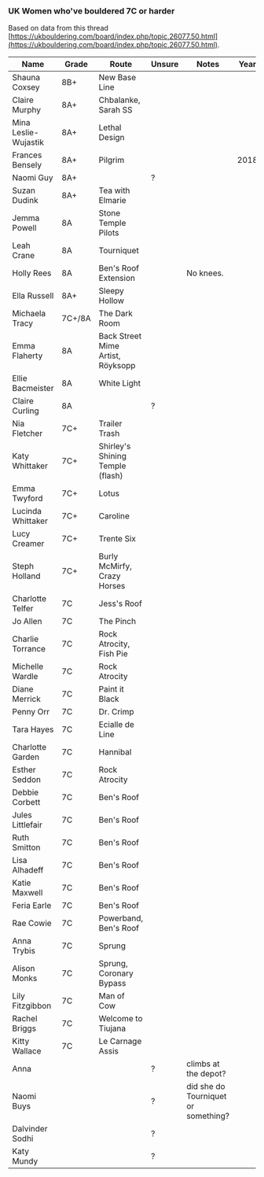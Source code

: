 ### UK Women who've bouldered 7C or harder

Based on data from this thread [https://ukbouldering.com/board/index.php/topic,26077.50.html](https://ukbouldering.com/board/index.php/topic,26077.50.html).

| Name | Grade | Route |Unsure|Notes|Year|
|------|-------|-------|------|-----|----|
|Shauna Coxsey|8B+|New Base Line||||
|Claire Murphy|8A+|Chbalanke, Sarah SS||||
|Mina Leslie-Wujastik|8A+|Lethal Design||||
|Frances Bensely|8A+|Pilgrim|||2018|
|Naomi Guy|8A+||?|||
|Suzan Dudink|8A+|Tea with Elmarie||||
|Jemma Powell|8A|Stone Temple Pilots||||
|Leah Crane|8A|Tourniquet||||
|Holly Rees|8A|Ben's Roof Extension||No knees.||
|Ella Russell|8A+|Sleepy Hollow||||
|Michaela Tracy|7C+/8A|The Dark Room||||
|Emma Flaherty|8A|Back Street Mime Artist, Röyksopp||||
|Ellie Bacmeister|8A|White Light||||
|Claire Curling|8A||?|||
|Nia Fletcher|7C+|Trailer Trash||||
|Katy Whittaker|7C+|Shirley's Shining Temple (flash)||||
|Emma Twyford|7C+|Lotus||||
|Lucinda Whittaker|7C+|Caroline||||
|Lucy Creamer|7C+|Trente Six||||
|Steph Holland|7C+|Burly McMirfy, Crazy Horses||||
|Charlotte Telfer|7C|Jess's Roof ||||
|Jo Allen|7C|The Pinch||||
|Charlie Torrance|7C|Rock Atrocity, Fish Pie||||
|Michelle Wardle|7C|Rock Atrocity||||
|Diane Merrick|7C|Paint it Black||||
|Penny Orr|7C|Dr. Crimp||||
|Tara Hayes|7C|Ecialle de Line||||
|Charlotte Garden|7C|Hannibal||||
|Esther Seddon|7C|Rock Atrocity||||
|Debbie Corbett|7C|Ben's Roof||||
|Jules Littlefair|7C|Ben's Roof||||
|Ruth Smitton|7C|Ben's Roof||||
|Lisa Alhadeff|7C|Ben's Roof||||
|Katie Maxwell|7C|Ben's Roof||||
|Feria Earle|7C|Ben's Roof||||
|Rae Cowie|7C|Powerband, Ben's Roof||||
|Anna Trybis|7C|Sprung||||
|Alison Monks|7C|Sprung, Coronary Bypass||||
|Lily Fitzgibbon|7C|Man of Cow||||
|Rachel Briggs|7C|Welcome to Tiujana||||
|Kitty Wallace|7C|Le Carnage Assis||||
|Anna|||?|climbs at the depot?||
|Naomi Buys|||?|did she do Tourniquet or something?||
|Dalvinder Sodhi|||?||||
|Katy Mundy|||?|||